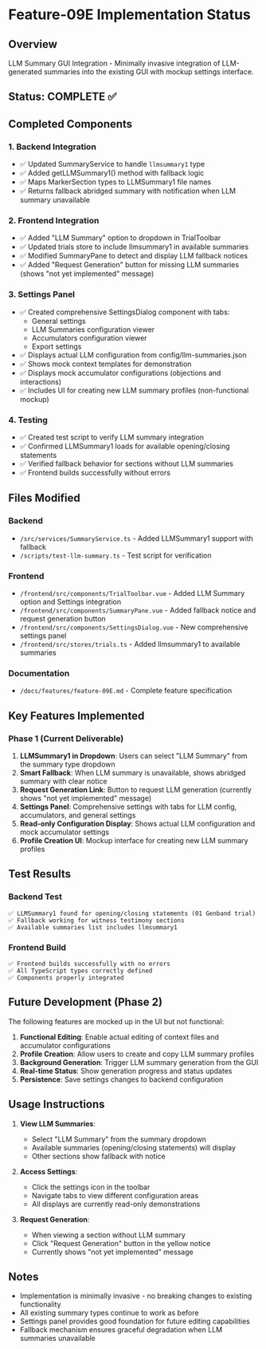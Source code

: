 # Feature-09E Implementation Status

## Overview
LLM Summary GUI Integration - Minimally invasive integration of LLM-generated summaries into the existing GUI with mockup settings interface.

## Status: COMPLETE ✅

## Completed Components

### 1. Backend Integration
- ✅ Updated SummaryService to handle `llmsummary1` type
- ✅ Added getLLMSummary1() method with fallback logic
- ✅ Maps MarkerSection types to LLMSummary1 file names
- ✅ Returns fallback abridged summary with notification when LLM summary unavailable

### 2. Frontend Integration
- ✅ Added "LLM Summary" option to dropdown in TrialToolbar
- ✅ Updated trials store to include llmsummary1 in available summaries
- ✅ Modified SummaryPane to detect and display LLM fallback notices
- ✅ Added "Request Generation" button for missing LLM summaries (shows "not yet implemented" message)

### 3. Settings Panel
- ✅ Created comprehensive SettingsDialog component with tabs:
  - General settings
  - LLM Summaries configuration viewer
  - Accumulators configuration viewer
  - Export settings
- ✅ Displays actual LLM configuration from config/llm-summaries.json
- ✅ Shows mock context templates for demonstration
- ✅ Displays mock accumulator configurations (objections and interactions)
- ✅ Includes UI for creating new LLM summary profiles (non-functional mockup)

### 4. Testing
- ✅ Created test script to verify LLM summary integration
- ✅ Confirmed LLMSummary1 loads for available opening/closing statements
- ✅ Verified fallback behavior for sections without LLM summaries
- ✅ Frontend builds successfully without errors

## Files Modified

### Backend
- `/src/services/SummaryService.ts` - Added LLMSummary1 support with fallback
- `/scripts/test-llm-summary.ts` - Test script for verification

### Frontend
- `/frontend/src/components/TrialToolbar.vue` - Added LLM Summary option and Settings integration
- `/frontend/src/components/SummaryPane.vue` - Added fallback notice and request generation button
- `/frontend/src/components/SettingsDialog.vue` - New comprehensive settings panel
- `/frontend/src/stores/trials.ts` - Added llmsummary1 to available summaries

### Documentation
- `/docs/features/feature-09E.md` - Complete feature specification

## Key Features Implemented

### Phase 1 (Current Deliverable)
1. **LLMSummary1 in Dropdown**: Users can select "LLM Summary" from the summary type dropdown
2. **Smart Fallback**: When LLM summary is unavailable, shows abridged summary with clear notice
3. **Request Generation Link**: Button to request LLM generation (currently shows "not yet implemented" message)
4. **Settings Panel**: Comprehensive settings with tabs for LLM config, accumulators, and general settings
5. **Read-only Configuration Display**: Shows actual LLM configuration and mock accumulator settings
6. **Profile Creation UI**: Mockup interface for creating new LLM summary profiles

## Test Results

### Backend Test
```
✅ LLMSummary1 found for opening/closing statements (01 Genband trial)
✅ Fallback working for witness testimony sections
✅ Available summaries list includes llmsummary1
```

### Frontend Build
```
✅ Frontend builds successfully with no errors
✅ All TypeScript types correctly defined
✅ Components properly integrated
```

## Future Development (Phase 2)

The following features are mocked up in the UI but not functional:

1. **Functional Editing**: Enable actual editing of context files and accumulator configurations
2. **Profile Creation**: Allow users to create and copy LLM summary profiles
3. **Background Generation**: Trigger LLM summary generation from the GUI
4. **Real-time Status**: Show generation progress and status updates
5. **Persistence**: Save settings changes to backend configuration

## Usage Instructions

1. **View LLM Summaries**:
   - Select "LLM Summary" from the summary dropdown
   - Available summaries (opening/closing statements) will display
   - Other sections show fallback with notice

2. **Access Settings**:
   - Click the settings icon in the toolbar
   - Navigate tabs to view different configuration areas
   - All displays are currently read-only demonstrations

3. **Request Generation**:
   - When viewing a section without LLM summary
   - Click "Request Generation" button in the yellow notice
   - Currently shows "not yet implemented" message

## Notes

- Implementation is minimally invasive - no breaking changes to existing functionality
- All existing summary types continue to work as before
- Settings panel provides good foundation for future editing capabilities
- Fallback mechanism ensures graceful degradation when LLM summaries unavailable